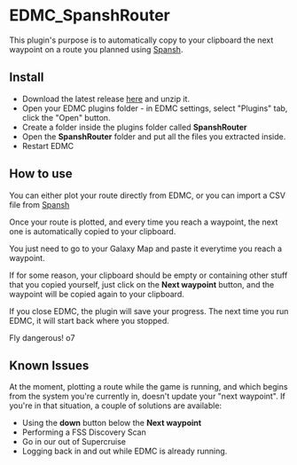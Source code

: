# EDMC_SpanshRouter

This plugin's purpose is to automatically copy to your clipboard the next waypoint on a route you planned using [Spansh](https://www.spansh.co.uk/plotter).

## Install

- Download the latest release [here](https://github.com/CMDR-Kiel42/EDMC_SpanshRouter/releases) and unzip it.
- Open your EDMC plugins folder - in EDMC settings, select "Plugins" tab, click the "Open" button.
- Create a folder inside the plugins folder called **SpanshRouter**
- Open the **SpanshRouter** folder and put all the files you extracted inside.
- Restart EDMC

## How to use

You can either plot your route directly from EDMC, or you can import a CSV file from [Spansh](https://www.spansh.co.uk/plotter)

Once your route is plotted, and every time you reach a waypoint, the next one is automatically copied to your clipboard.

You just need to go to your Galaxy Map and paste it everytime you reach a waypoint.

If for some reason, your clipboard should be empty or containing other stuff that you copied yourself, just click on the **Next waypoint** button, and the waypoint will be copied again to your clipboard.

If you close EDMC, the plugin will save your progress. The next time you run EDMC, it will start back where you stopped.

Fly dangerous! o7

## Known Issues

At the moment, plotting a route while the game is running, and which begins from the system you're currently in, doesn't update your "next waypoint". If you're in that situation, a couple of solutions are available:

- Using the **down** button below the **Next waypoint**
- Performing a FSS Discovery Scan
- Go in our out of Supercruise
- Logging back in and out while EDMC is already running.
